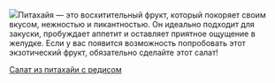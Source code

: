 <!--2025-05-14 15:09:25-->
<div class="yb">
  <div class="rss povarenok"><a href="https://www.povarenok.ru/recipes/show/182639/"><img src="https://www.povarenok.ru/data/cache/2025may/14/06/3175944_71875-640x480.jpg"></a>Питахайя — это восхитительный фрукт, который покоряет своим вкусом, нежностью и пикантностью. Он идеально подходит для закуски, пробуждает аппетит и оставляет приятное ощущение в желудке. Если у вас появится возможность попробовать этот экзотический фрукт, обязательно сделайте этот салат! <p class="titl"><a href="https://www.povarenok.ru/recipes/show/182639/">Салат из питахайи с редисом</a></p></div>
</div>
